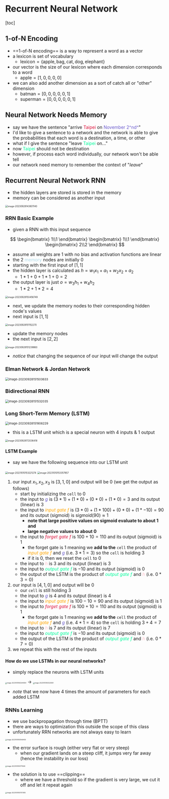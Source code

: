 # Recurrent Neural Network

[toc]

## 1-of-N Encoding

- ==1-of-N encoding== is a way to represent a word as a vector
- a lexicon is set of vocabulary 
  - $\text{lexicon} = \{\text{apple},\text{bag},\text{cat},\text{dog},\text{elephant}\}$
- our vector is the size of our lexicon where each dimension corresponds to a word 
  - $\text{apple}=[1,0,0,0,0]$
- we can also add another dimension as a sort of catch all or "other" dimension 
  - $\text{batman} = [0,0,0,0,0,1]$
  - $\text{superman} = [0,0,0,0,0,1]$

## Neural Network Needs Memory

- say we have the sentence "arrive <span style="color:crimson">Taipei</span> on <span style="color:SlateBlue">November 2^nd^</span>"
- I'd like to give a sentence to a network and the network is able to give the probabilities that each word is a destination, a time, or other
- what if I give the sentence "leave <span style="color:MediumSpringGreen">Taipei</span> on..."
- now <span style="color:MediumSpringGreen">Taipei</span> should not be destination
- however, if process each word individually, our network won't be able tell
- our network need memory to remember the context of "*leave*"

## Recurrent Neural Network RNN

- the hidden layers are stored is stored in the memory 
- memory can be considered as another input

<img src="images/image-20230928143801140.png" alt="image-20230928143801140" style="zoom:50%;" />

### RRN Basic Example

- given a RNN with this input sequence

$$
\begin{bmatrix}
1\\1
\end{bmatrix}
\begin{bmatrix}
1\\1
\end{bmatrix}
\begin{bmatrix}
2\\2
\end{bmatrix}
$$

- assume all weights are 1 with no bias and activation functions are linear
- the 2 <span style="color:lightBlue">memory</span> nodes are initially 0
- starting with the first input of $[1,1]$
- the hidden layer is calculated as $h = w_1x_1+a_1+w_2x_2+a_2$
  - $1 * 1 + 0 + 1 * 1 + 0 = 2$
- the output layer is just $o = w_3h_1 + w_4h_2$
  - $1 * 2 + 1 * 2 = 4$

<img src="images/image-20230928150456749.png" alt="image-20230928150456749" style="zoom:50%;" />

- next, we update the memory nodes to their corresponding hidden node's values
- next input is $[1,1]$

<img src="images/image-20230928151152270.png" alt="image-20230928151152270" style="zoom:50%;" />

- update the memory nodes
- the next input is $[2,2]$

<img src="images/image-20230928151239860.png" alt="image-20230928151239860" style="zoom:50%;" />

- *notice* that changing the sequence of our input will change the output

### Elman Network & Jordan Network

<img src="images/image-20230928151503633.png" alt="image-20230928151503633" style="zoom:67%;" />

### Bidirectional RNN

<img src="images/image-20230928151532035.png" alt="image-20230928151532035" style="zoom:67%;" />

### Long Short-Term Memory (LSTM)

<img src="images/image-20230928151906229.png" alt="image-20230928151906229" style="zoom:67%;" />

- this is a LSTM unit which is a special neuron with 4 inputs & 1 output

<img src="images/image-20230928172036418.png" alt="image-20230928172036418" style="zoom:50%;" />

#### LSTM Example

- say we have the following sequence into our LSTM unit

<img src="images/image-20231010153221274.png" alt="image-20231010153221274" style="zoom:50%;" />

<img src="images/image-20231010153357857.png" alt="image-20231010153357857" style="zoom:50%;" />

1. our input $x_1,x_2,x_3$ is $[3,1,0]$ and output will be 0 (we get the output as follows)
   - start by initializing the `cell` to 0
   - the input to <span style="color:SlateBlue">$g$</span> is $(3*1) + (1*0) + (0*0) + (1*0) = 3$ and its output (linear) is 3
   - the input to <span style="color:orange">*input gate* $f$</span> is $(3*0) + (1*100)+ (0*0) + (1*-10)=90$ and its output (sigmoid) is $\text{sigmoid}(90) \approx 1$
     - **note that large positive values on sigmoid evaluate to about 1 and** 
     - **large negative values to about 0**
   - the input to <span style="color:crimson">*forget gate* $f$</span> is $100 + 10 = 110$ and its output (sigmoid) is $1$
     - the forget gate is 1 meaning we **add to the** `cell` the product of <span style="color:orange">*input gate* $f$</span> and <span style="color:SlateBlue">$g$</span> (i.e. $3 * 1 = 3$) so the `cell` is holding 3
     - if it is 0, then we reset the `cell` to 0
   - the input to <span style="color:pink">$h$</span> is 3 and its output (linear) is 3
   - the input to <span style="color:MediumSpringGreen">*output gate* $f$</span> is $-10$ and its output (sigmoid) is 0
   - the output of the LSTM is the product of <span style="color:MediumSpringGreen">*output gate* $f$</span> and <span style="color:pink">$h$</span> (i.e. $0 * 3 = 0$)
2. our input is $[4,1,0]$ and output will be 0
   - our `cell` is still holding 3
   - the input to <span style="color:SlateBlue">$g$</span> is 4 and its output (linear) is 4
   - the input to <span style="color:orange">*input gate* $f$</span> is $100 - 10 =90$ and its output (sigmoid) is 1
   - the input to <span style="color:crimson">*forget gate* $f$</span> is $100 + 10=110$ and its output (sigmoid) is 1
     - the forget gate is 1 meaning we **add to the** `cell` the product of <span style="color:orange">*input gate* $f$</span> and <span style="color:SlateBlue">$g$</span> (i.e. $4 * 1 = 4$) so the `cell` is holding $3+4=7$
   - the input to <span style="color:pink">$h$</span> is 7 and its output (linear) is 7
   - the input to <span style="color:MediumSpringGreen">*output gate* $f$</span> is $-10$ and its output (sigmoid) is 0
   - the output of the LSTM is the product of <span style="color:MediumSpringGreen">*output gate* $f$</span> and <span style="color:pink">$h$</span> (i.e. $0 * 7 = 0$)
3. we repeat this with the rest of the inputs

#### How do we use LSTMs in our neural networks?

- simply replace the neurons with LSTM units

 <img src="images/image-20231010160244904.png" alt="image-20231010160244904" style="zoom:33%;" /> → <img src="images/image-20231010160320581.png" alt="image-20231010160320581" style="zoom:33%;" />

- *note* that we now have 4 times the amount of parameters for each added LSTM 

### RNNs Learning

- we use backpropagation through time (BPTT)
- there are ways to optimization this outside the scope of this class
- unfortunately RRN networks are not always easy to learn

<img src="images/image-20231010161546459.png" alt="image-20231010161546459" style="zoom:33%;" />

- the error surface is rough (either very flat or very steep)
  - when our gradient lands on a steep cliff, it jumps very far away (hence the instability in our loss)

<img src="images/image-20231010161711949.png" alt="image-20231010161711949" style="zoom:33%;" />

- the solution is to use ==clipping==
  - where we have a threshold so if the gradient is very large, we cut it off and let it repeat again

<img src="images/image-20231010161757905.png" alt="image-20231010161757905" style="zoom:33%;" />